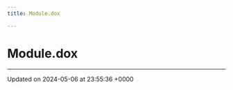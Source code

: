 ```yaml
---
title: Module.dox

---
```


# Module.dox








-------------------------------

Updated on 2024-05-06 at 23:55:36 +0000
